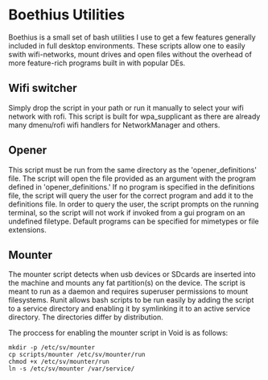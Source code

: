 # Boethius Utilities

Boethius is a small set of bash utilities I use to get a few features generally included in full desktop environments. These scripts allow one to easily swith wifi-networks, mount drives and open files without the overhead of more feature-rich programs built in with popular DEs. 
## Wifi switcher
Simply drop the script in your path or run it manually to select your wifi network with rofi. This script is built for wpa_supplicant as there are already many dmenu/rofi wifi handlers for NetworkManager and others.

## Opener
This script must be run from the same directory as the 'opener\_definitions' file. The script will open the file provided as an argument with the program defined in 'opener_definitions.' If no program is specified in the definitions file, the script will query the user for the correct program and add it to the definitions file. In order to query the user, the script prompts on the running terminal, so the script will not work if invoked from a gui program on an undefined filetype. Default programs can be specified for mimetypes or file extensions.

## Mounter 
The mounter script detects when usb devices or SDcards are inserted into the machine and mounts any fat partition(s) on the device. The script is meant to run as a daemon and requires superuser permissions to mount filesystems. Runit allows bash scripts to be run easily by adding the script to a service directory and enabling it by symlinking it to an active service directory. The directories differ by distribution. 

The proccess for enabling the mounter script in Void is as follows:

	mkdir -p /etc/sv/mounter
	cp scripts/mounter /etc/sv/mounter/run
	chmod +x /etc/sv/mounter/run
	ln -s /etc/sv/mounter /var/service/

